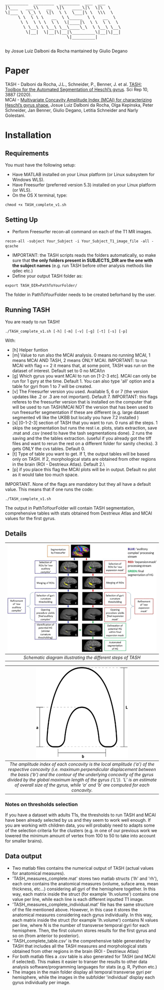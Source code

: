 <pre>
_________  ________  ________  ___  ___     
|\___   ___\\   __  \|\   ____\|\  \|\  \    
\|___ \  \_\ \  \|\  \ \  \___|\ \  \\\  \   
     \ \  \ \ \   __  \ \_____  \ \   __  \  
      \ \  \ \ \  \ \  \|____|\  \ \  \ \  \ 
       \ \__\ \ \__\ \__\____\_\  \ \__\ \__\
        \|__|  \|__|\|__|\_________\|__|\|__|
                        \|_________|         
                                             
</pre>               

by Josue Luiz Dalboni da Rocha
mantained by Giulio Degano

# Paper
TASH - Dalboni da Rocha, J.L., Schneider, P., Benner, J. et al. [TASH: Toolbox for the Automated Segmentation of Heschl’s gyrus](https://www.nature.com/articles/s41598-020-60609-y). Sci Rep 10, 3887 (2020).\
MCAI - [Multivariate Concavity Amplitude Index (MCAI) for characterizing Heschl’s gyrus shape.](https://www.sciencedirect.com/science/article/pii/S1053811923001982) Josue Luiz Dalboni da Rocha, Olga Kepinska, Peter Schneider, Jan Benner, Giulio Degano, Letitia Schneider and Narly Golestani.

# Installation

## Requirements
You must have the following setup:
* Have MATLAB installed on your Linux platform (or Linux subsystem for Windows WLS).
* Have Freesurfer (preferred version 5.3) installed on your Linux platform (or WLS).
* On the OS X terminal, type:
```batchfile
chmod +x TASH_complete_v1.sh
```

## Setting Up
* Perform Freesurfer recon-all command on each of the T1 MR images.
```batchfile
recon-all -subject Your_Subject -i Your_Subject_T1_image_file -all -qcache
```
* IMPORTANT: the TASH scripts reads the folders automatically, so make sure that **the only folders present in SUBJECTS_DIR are the one with the subject names** (e.g. run TASH before other analysis methods like qdec etc.)
*	Define your output TASH folder as:
```batchfile
export TASH_DIR=PathToYourFolder/
```
The folder in PathToYourFolder needs to be created beforhand by the user.

## Running TASH
You are ready to run TASH!

```batchfile
./TASH_complete_v1.sh [-h] [-m] [-v] [-g] [-t] [-s] [-p]
```
With:
* [h] Helper funtion
* [m] Value to run also the MCAI analysis. 0 means no running MCAI, 1 means MCAI AND TASH, 2 means ONLY MCAI. IMPORTANT: to run MCAI with flag == 2 it means that, at some point, TASH was run on the dataset of interest.  Default set to 0 no MCAI\n
* [g] Which gyrus you want MCAI to run on [1-2-3 etc]. MCAI can only be run for 1 gyry at the time. Default 1. You can also type 'all' option and a table for gyri from 1 to 7 will be created.
* [v] The Freesurfer version you used. Available 5, 6 or 7 (the version updates like .2 or .3 are not important). Default 7. IMPORTANT: this flags referes to the freesurfer version that is installed on the computer that will be used to run TASH/MCAI NOT the version that has been used to run freesurfer segmentation if these are different (e.g. large dataset segmented v6 like the UKBB but locally you have 7.2 installed ) 
* [s] [0-1-2-3] section of TASH that you want to run. 0 runs all the steps. 1 skips the segmentation but runs the rest i.e. plots, stats extraction, save .mat and .csv (need to have the tash segmentations done). 2 runs the saving and the the tables extraction. (useful if you already got the tiff files and want to rerun the rest on a different folder for sanity checks).  3 gets ONLY the cvs tables. Default 0.
* [t] Type of table you want to get. If 1, the output tables will be based only on TASH. If 2, morphological stats are obtained from other regions in the brain (ROI - Destrieux Atlas). Default 2.\
* [p] if you place this flag the MCAI plots will be in output. Default no plot as it would take too much space.

IMPORTANT. None of the flags are mandatory but they all have a default value. This means that if one runs the code:
```batchfile
./TASH_complete_v1.sh
```
The output in PathToYourFolder will contain TASH segmentation, comprehensive tables with stats obtained from Destrieux Atlas and MCAI values for the first gyrus.

## Details

| ![TASH.jpg](https://github.com/golestaniBBLab/TASH/blob/main/images/Github_Figure_TASH.png) | 
|:--:| 
| *Schematic diagram illustrating the different steps of TASH* |

<!--- | ![MCAI.jpg](https://github.com/golestaniBBLab/TASH/blob/main/images/Github_figure_MCAI.png) | --->
| <img src="https://github.com/golestaniBBLab/TASH/blob/main/images/Github_figure_MCAI.png" width="300" height="300"> |
|:--:| 
| *The amplitude index of each concavity is the local amplitude (‘a’) of the respective concavity (i.e. maximum perpendicular displacement between the basis (‘b’) and the contour of the underlying concavity of the gyrus divided by the global maximum length of the gyrus (‘L’)). ‘L’ is an estimate of overall size of the gyrus, while ‘a’ and ‘b’ are computed for each concavity.* |

### Notes on thresholds selection
If you have a dataset with adults T1s, the thresholds to run TASH and MCAI have been already selected by us and they seem to work well enough. If you are working with children data, you will probably need to adapts some of the selection criteria for the clusters (e.g. in one of our previous work we lowered the minimum amount of vertex from 100 to 50 to take into account for smaller brains).

## Data output
*	Two matlab files contains the numerical output of TASH (actual values for anatomical measures).
*	 'TASH_measures_complete.mat' stores two matlab structs ('lh' and 'rh'), each one contains the anatomical measures (volume, suface area, mean thickness, etc...) considering all gyri of the hemisphere together. In this way, each matrix inside the struct (for example 'lh.volume') contains one value per line, while each line is each different inputted T1 image.
*	'TASH_measures_complete_individual.mat' file has the same structure of the file mentioned above. However, in this case it stores the anatomical measures considering each gyrus individually. In this way, each matrix inside the struct (for example 'lh.volume') contains N values per line, where N is the number of transverse temporal gyri for each hemisphere. Then, the first column stores results for the first gyrus and so on (from anterior to posterior).
*	'TASH_complete_table.csv' is the comprehensive table generated by TASH that includes all the TASH measures and morphological stats obtained from other regions in the brain (ROI - Destrieux Atlas)
*	For both matlab files a .csv table is also generated for TASH (and MCAI if selected). This makes it easier to transer the results to other data analysis software/programming languages for stats (e.g. R, Python etc.)
*	The images in the main folder display all temporal transverse gyri per hemisphere, while the images in the subfolder 'individual' display each gyrus individually per image.

